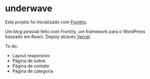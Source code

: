 # underwave

Este projeto foi inicializado com [Frontity](https://frontity.org/).

Um blog pessoal feito com Frontity, um framework para o WordPress baseado em React. Deploy através [Vercel](https://vercel.com).

To do:
- Layout responsivo
- Página de sobre
- Página de contato
- Página de categoria
